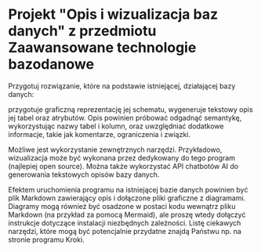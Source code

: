 # Projekt "Opis i wizualizacja baz danych" z przedmiotu Zaawansowane technologie bazodanowe

Przygotuj rozwiązanie, które na podstawie istniejącej, działającej bazy danych:

przygotuje graficzną reprezentację jej schematu,
wygeneruje tekstowy opis jej tabel oraz atrybutów.
Opis powinien próbować odgadnąć semantykę, wykorzystując nazwy tabel i kolumn, oraz uwzględniać dodatkowe informacje, takie jak komentarze, ograniczenia i związki.

Możliwe jest wykorzystanie zewnętrznych narzędzi. Przykładowo, wizualizacja może być wykonana przez dedykowany do tego program (najlepiej open source). Można także wykorzystać API chatbotów AI do generowania tekstowych opisów bazy danych.

Efektem uruchomienia programu na istniejącej bazie danych powinien być plik Markdown zawierający opis i dołączone pliki graficzne z diagramami. Diagramy mogą również być osadzone w postaci kodu wewnątrz pliku Markdown (na przykład za pomocą Mermaid), ale proszę wtedy dołączyć instrukcje dotyczące instalacji niezbędnych zależności. Listę ciekawych narzędzi, które mogą być potencjalnie przydatne znajdą Państwu np. na stronie programu Kroki.
